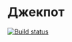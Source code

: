 # Джекпот

[![Build status](https://ci.appveyor.com/api/projects/status/8qqmd17ugof1d2vr?svg=true)](https://ci.appveyor.com/project/Lanoriya/ajs-unit-test2)


